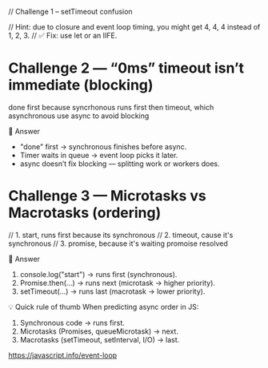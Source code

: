 // Challenge 1 – setTimeout confusion

// Hint: due to closure and event loop timing, you might get 4, 4, 4 instead of 1, 2, 3.
// ✅ Fix: use let or an IIFE.


# Challenge 2 — “0ms” timeout isn’t immediate (blocking)
done first because syncrhonous runs first then timeout, which asynchronous use async to avoid blocking

🧠 Answer

- "done" first → synchronous finishes before async.
- Timer waits in queue → event loop picks it later.
- async doesn’t fix blocking — splitting work or workers does.

# Challenge 3 — Microtasks vs Macrotasks (ordering)

// 1. start, runs first because its synchronous
// 2. timeout, cause it's synchronous
// 3. promise, because it's waiting promoise resolved

🧠 Answer

1. console.log("start") → runs first (synchronous).
2. Promise.then(...) → runs next (microtask → higher priority).
3. setTimeout(...) → runs last (macrotask → lower priority).

💡 Quick rule of thumb
When predicting async order in JS:
1. Synchronous code → runs first.
2. Microtasks (Promises, queueMicrotask) → next.
3. Macrotasks (setTimeout, setInterval, I/O) → last.

https://javascript.info/event-loop